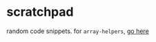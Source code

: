 # scratchpad
random code snippets. for `array-helpers`, [go here](https://github.com/radotreyes/array-helpers)
